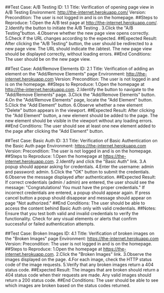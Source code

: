 ##Test Case: A/B Testing 
ID: 1.1
Title: Verification of opening page view in A/B Testing 
Environment: http://the-internet.herokuapp.com/
Version: 
Precondition: The user is not logged in and is on the homepage.
##Steps to Reproduce:
1.Open the A/B test page at http://the-internet.herokuapp.com/.
2.Identify the button to initiate the A/B Testing .
3.Click the "A/B Testing"button.
4.Observe whether the new page view opens correctly.
5.Check if the URL changes according to the expected.
##Expected Result:
After clicking the "A/B Testing" button, the user should be redirected to a new page view.
The URL should indicate the /abtest.
The new page view should be displayed correctly, without loading errors.
##End Conditions:
The user should be on the new page view.

##Test Case: Add/Remove Elements
ID: 2.1
Title: Verification of adding an element on the "Add/Remove Elements" page
Environment: http://the-internet.herokuapp.com
Version:
Precondition: The user is not logged in and is on the homepage.
##Steps to Reproduce:
1.Open the homepage at http://the-internet.herokuapp.com.
2.Identify the button to navigate to the "Add/Remove Elements" page.
3.Click the "Add/Remove Elements" button.
4.On the "Add/Remove Elements" page, locate the "Add Element" button.
5.Click the "Add Element" button.
6.Observe whether a new element "Delete" button appears in the viewport.
##Expected Result: 
After clicking the "Add Element" button, a new element should be added to the page.
The new element should be visible in the viewport without any loading errors.
##End Conditions:
The user should see at least one new element added to the page after clicking the "Add Element" button.

##Test Case: Basic Auth
ID: 3.1
Title: Verification of Basic Authentication on the Basic Auth page
Environment: https://the-internet.herokuapp.com
Version:
Precondition: The user is not logged in and is on the homepage.
##Steps to Reproduce:
1.Open the homepage at https://the-internet.herokuapp.com.
2.Identify and click the "Basic Auth" link.
3.A popup should appear asking for credentials.
4.Enter the username: admin and password: admin.
5.Click the "OK" button to submit the credentials.
6.Observe the message displayed after authentication.
##Expected Result:
If correct credentials (admin / admin) are entered, the user should see the message: "Congratulations! You must have the proper credentials."
If incorrect credentials are entered, a popup should appear again.
If press cancel button a popup should disappear and message should appear on page "Not authorized."
##End Conditions:
The user should be able to access the content behind Basic Auth only with valid credentials.
##Notes:
Ensure that you test both valid and invalid credentials to verify the functionality.
Check for any visual elements or alerts that confirm successful or failed authentication attempts.

##Test Case: Broken Images
ID: 4.1
Title: Verification of broken images on the "Broken Images" page
Environment: https://the-internet.herokuapp.com
Version:
Precondition: The user is not logged in and is on the homepage.
##Steps to Reproduce:
1.Open the homepage at https://the-internet.herokuapp.com.
2.Click the "Broken Images" link.
3.Observe the images displayed on the page.
4.For each image, check the HTTP status code of the image requests.
5.Verify that any broken images return a 404 status code.
##Expected Result:
The images that are broken should return a 404 status code when their requests are made.
Any valid images should return a 200 status code.
##End Conditions:
The user should be able to see which images are broken based on the status codes returned.